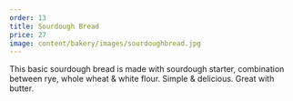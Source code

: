 ```yaml
---
order: 13
title: Sourdough Bread
price: 27
image: content/bakery/images/sourdoughbread.jpg
---
```


This basic sourdough bread is made with sourdough starter, combination between rye, whole wheat & white flour. Simple & delicious. Great with butter.
